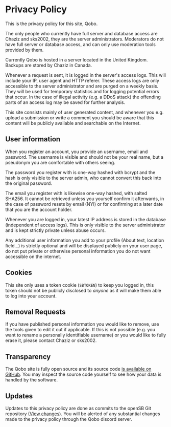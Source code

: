 # Privacy Policy
This is the privacy policy for this site, Qobo.

The only people who currently have full server and database access are Chaziz and sks2002, they are the server administrators. Moderators do not have full server or database access, and can only use moderation tools provided by them.

Currently Qobo is hosted in a server located in the United Kingdom. Backups are stored by Chaziz in Canada.

Whenever a request is sent, it is logged in the server's access logs. This will include your IP, user agent and HTTP referer. These access logs are only accessible to the server administrator and are purged on a weekly basis. They will be used for temporary statistics and for logging potential errors that occur. In the case of illegal activity (e.g. a DDoS attack) the offending parts of an access log may be saved for further analysis.

This site consists mainly of user generated content, and whenever you e.g. upload a submission or write a comment you should be aware that this content will be publicly available and searchable on the Internet.


## User information
When you register an account, you provide an username, email and password. The username is visible and should not be your real name, but a pseudonym you are comfortable with others seeing.

The password you register with is one-way hashed with bcrypt and the hash is only visible to the server admin, who cannot convert this back into the original password.

The email you register with is likewise one-way hashed, with salted SHA256. It cannot be retrieved unless you yourself confirm it afterwards, in the case of password resets by email (NYI) or for confirming at a later date that you are the account holder.

Whenever you are logged in, your latest IP address is stored in the database (independent of access logs). This is only visible to the server administrator and is kept strictly private unless abuse occurs.

Any additional user information you add to your profile (About text, location field...) is strictly optional and will be displayed publicly on your user page, do not put private or otherwise personal information you do not want accessible on the internet.


## Cookies
This site only uses a token cookie (`SBTOKEN`) to keep you logged in, this token should not be publicly disclosed to *anyone* as it will make them able to log into your account.


## Removal Requests
If you have published personal information you would like to remove, use the tools given to edit it out if applicable. If this is not possible (e.g. you want to rename a personally identifiable username) or you would like to fully erase it, please contact Chaziz or sks2002.


## Transparency
The Qobo site is fully open source and its source code [is available on GitHub](https://github.com/qobotv/opensb). You may inspect the source code yourself to see how your data is handled by the software.


## Updates
Updates to this privacy policy are done as commits to the openSB Git repository ([View changes](https://github.com/qobotv/opensb/commits/main/private/templates/sbnext-common/markdown/privacy_policy.md)). You will be alerted of any substantial changes made to the privacy policy through the Qobo discord server.
